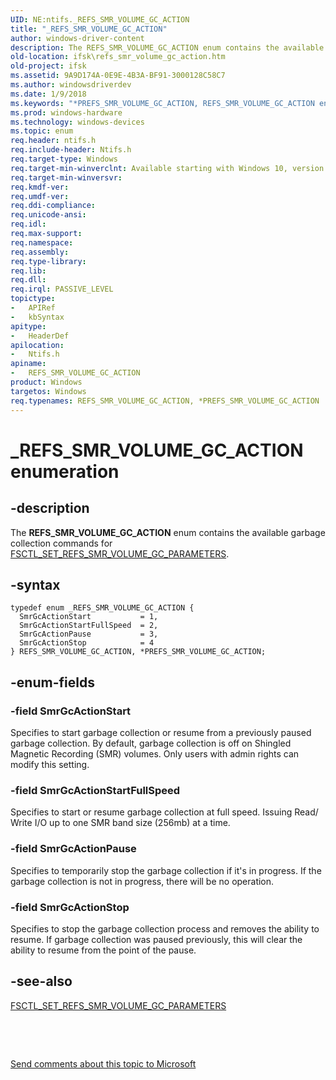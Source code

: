 ```yaml
---
UID: NE:ntifs._REFS_SMR_VOLUME_GC_ACTION
title: "_REFS_SMR_VOLUME_GC_ACTION"
author: windows-driver-content
description: The REFS_SMR_VOLUME_GC_ACTION enum contains the available garbage collection commands for FSCTL_SET_REFS_SMR_VOLUME_GC_PARAMETERS.
old-location: ifsk\refs_smr_volume_gc_action.htm
old-project: ifsk
ms.assetid: 9A9D174A-0E9E-4B3A-BF91-3000128C58C7
ms.author: windowsdriverdev
ms.date: 1/9/2018
ms.keywords: "*PREFS_SMR_VOLUME_GC_ACTION, REFS_SMR_VOLUME_GC_ACTION enumeration [Installable File System Drivers], ntifs/PREFS_SMR_VOLUME_GC_ACTION, ntifs/SmrGcActionStartFullSpeed, ntifs/SmrGcActionStart, SmrGcActionStartFullSpeed, SmrGcActionPause, PREFS_SMR_VOLUME_GC_ACTION enumeration pointer [Installable File System Drivers], ntifs/SmrGcActionPause, REFS_SMR_VOLUME_GC_ACTION, ntifs/REFS_SMR_VOLUME_GC_ACTION, ifsk.refs_smr_volume_gc_action, SmrGcActionStop, _REFS_SMR_VOLUME_GC_ACTION, ntifs/SmrGcActionStop, SmrGcActionStart, PREFS_SMR_VOLUME_GC_ACTION"
ms.prod: windows-hardware
ms.technology: windows-devices
ms.topic: enum
req.header: ntifs.h
req.include-header: Ntifs.h
req.target-type: Windows
req.target-min-winverclnt: Available starting with Windows 10, version 1709.
req.target-min-winversvr: 
req.kmdf-ver: 
req.umdf-ver: 
req.ddi-compliance: 
req.unicode-ansi: 
req.idl: 
req.max-support: 
req.namespace: 
req.assembly: 
req.type-library: 
req.lib: 
req.dll: 
req.irql: PASSIVE_LEVEL
topictype:
-	APIRef
-	kbSyntax
apitype:
-	HeaderDef
apilocation:
-	Ntifs.h
apiname:
-	REFS_SMR_VOLUME_GC_ACTION
product: Windows
targetos: Windows
req.typenames: REFS_SMR_VOLUME_GC_ACTION, *PREFS_SMR_VOLUME_GC_ACTION
---
```


# _REFS_SMR_VOLUME_GC_ACTION enumeration


## -description


The <b>REFS_SMR_VOLUME_GC_ACTION</b> enum contains the available garbage collection commands for <a href="https://msdn.microsoft.com/782542C4-CFC5-4BF7-AF38-3247A3AC6AB9">FSCTL_SET_REFS_SMR_VOLUME_GC_PARAMETERS</a>.


## -syntax


````
typedef enum _REFS_SMR_VOLUME_GC_ACTION { 
  SmrGcActionStart           = 1,
  SmrGcActionStartFullSpeed  = 2,
  SmrGcActionPause           = 3,
  SmrGcActionStop            = 4
} REFS_SMR_VOLUME_GC_ACTION, *PREFS_SMR_VOLUME_GC_ACTION;
````


## -enum-fields




### -field SmrGcActionStart

Specifies to start garbage collection or resume from a previously paused garbage collection.  By default, garbage collection is off on Shingled Magnetic Recording (SMR) volumes.  Only users with admin rights can modify this setting.


### -field SmrGcActionStartFullSpeed

Specifies to start or resume garbage collection at full speed.  Issuing Read/ Write I/O up to one SMR band size (256mb) at a time.


### -field SmrGcActionPause

Specifies to temporarily stop the garbage collection if it's in progress.  If the garbage collection is not in progress, there will be no operation.


### -field SmrGcActionStop

Specifies to stop the garbage collection process and removes the ability to resume.  If garbage collection was paused previously, this will clear the ability to resume from the point of the pause.


## -see-also

<a href="https://msdn.microsoft.com/782542C4-CFC5-4BF7-AF38-3247A3AC6AB9">FSCTL_SET_REFS_SMR_VOLUME_GC_PARAMETERS</a>

 

 

<a href="mailto:wsddocfb@microsoft.com?subject=Documentation%20feedback [ifsk\ifsk]:%20REFS_SMR_VOLUME_GC_ACTION enumeration%20 RELEASE:%20(1/9/2018)&amp;body=%0A%0APRIVACY STATEMENT%0A%0AWe use your feedback to improve the documentation. We don't use your email address for any other purpose, and we'll remove your email address from our system after the issue that you're reporting is fixed. While we're working to fix this issue, we might send you an email message to ask for more info. Later, we might also send you an email message to let you know that we've addressed your feedback.%0A%0AFor more info about Microsoft's privacy policy, see http://privacy.microsoft.com/en-us/default.aspx." title="Send comments about this topic to Microsoft">Send comments about this topic to Microsoft</a>

